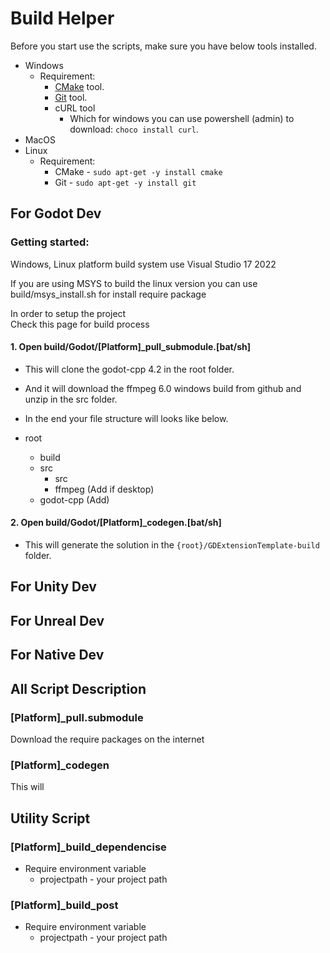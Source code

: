 # Build Helper

Before you start use the scripts, make sure you have below tools installed.

- Windows
	- Requirement:
		- [CMake](https://cmake.org/download/) tool.
		- [Git](https://git-scm.com) tool.
		- cURL tool
			- Which for windows you can use powershell (admin) to download: `choco install curl`.
- MacOS
- Linux
	- Requirement:
		- CMake - `sudo apt-get -y install cmake`
		- Git - `sudo apt-get -y install git`

## For Godot Dev

### Getting started:

Windows, Linux platform build system use Visual Studio 17 2022

If you are using MSYS to build the linux version you can use build/msys_install.sh for install require package

In order to setup the project\
Check this page for build process

#### 1. Open build/Godot/[Platform]_pull_submodule.[bat/sh]

- This will clone the godot-cpp 4.2 in the root folder.
- And it will download the ffmpeg 6.0 windows build from github and unzip in the src folder.
- In the end your file structure will looks like below.

- root
	- build
	- src
		- src
		- ffmpeg (Add if desktop)
	- godot-cpp (Add)
	
#### 2. Open build/Godot/[Platform]_codegen.[bat/sh]

- This will generate the solution in the `{root}/GDExtensionTemplate-build` folder.

## For Unity Dev


## For Unreal Dev


## For Native Dev



## All Script Description

### [Platform]_pull.submodule

Download the require packages on the internet

### [Platform]_codegen

This will 

## Utility Script

### [Platform]_build_dependencise

- Require environment variable
	- projectpath - your project path

### [Platform]_build_post

- Require environment variable
	- projectpath - your project path

